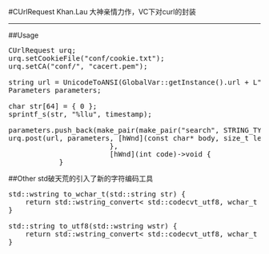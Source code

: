 #CUrlRequest
Khan.Lau 大神亲情力作，VC下对curl的封装
***
##Usage
<pre>
CUrlRequest urq;urq.setCookieFile("conf/cookie.txt");urq.setCA("conf/", "cacert.pem");string url = UnicodeToANSI(GlobalVar::getInstance().url + L"/daemon/filtered_party");Parameters parameters;char str[64] = { 0 };sprintf_s(str, "%llu", timestamp);parameters.push_back(make_pair(make_pair("search", STRING_TYPE), str));
urq.post(url, parameters, [hWnd](const char* body, size_t len)->void {                        }, 
                        [hWnd](int code)->void {			}
</pre>

##Other
std破天荒的引入了新的字符编码工具
<pre>
std::wstring to_wchar_t(std::string str) {	return std::wstring_convert< std::codecvt_utf8<wchar_t>, wchar_t >{}.from_bytes(str);}std::string to_utf8(std::wstring wstr) {	return std::wstring_convert< std::codecvt_utf8<wchar_t>, wchar_t >{}.to_bytes(wstr);}
</pre>